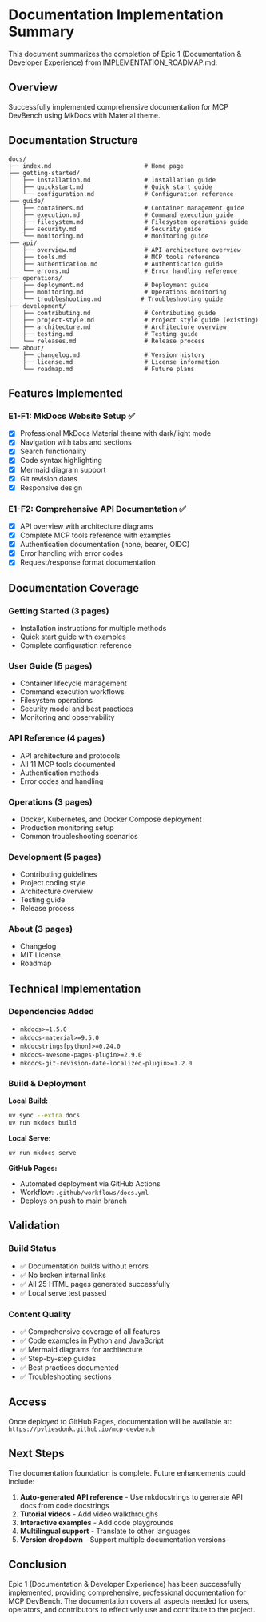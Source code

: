 # Documentation Implementation Summary

This document summarizes the completion of Epic 1 (Documentation & Developer Experience) from IMPLEMENTATION_ROADMAP.md.

## Overview

Successfully implemented comprehensive documentation for MCP DevBench using MkDocs with Material theme.

## Documentation Structure

```
docs/
├── index.md                          # Home page
├── getting-started/
│   ├── installation.md               # Installation guide
│   ├── quickstart.md                 # Quick start guide
│   └── configuration.md              # Configuration reference
├── guide/
│   ├── containers.md                 # Container management guide
│   ├── execution.md                  # Command execution guide
│   ├── filesystem.md                 # Filesystem operations guide
│   ├── security.md                   # Security guide
│   └── monitoring.md                 # Monitoring guide
├── api/
│   ├── overview.md                   # API architecture overview
│   ├── tools.md                      # MCP tools reference
│   ├── authentication.md             # Authentication guide
│   └── errors.md                     # Error handling reference
├── operations/
│   ├── deployment.md                 # Deployment guide
│   ├── monitoring.md                 # Operations monitoring
│   └── troubleshooting.md           # Troubleshooting guide
├── development/
│   ├── contributing.md               # Contributing guide
│   ├── project-style.md              # Project style guide (existing)
│   ├── architecture.md               # Architecture overview
│   ├── testing.md                    # Testing guide
│   └── releases.md                   # Release process
└── about/
    ├── changelog.md                  # Version history
    ├── license.md                    # License information
    └── roadmap.md                    # Future plans
```

## Features Implemented

### E1-F1: MkDocs Website Setup ✅

- [x] Professional MkDocs Material theme with dark/light mode
- [x] Navigation with tabs and sections
- [x] Search functionality
- [x] Code syntax highlighting
- [x] Mermaid diagram support
- [x] Git revision dates
- [x] Responsive design

### E1-F2: Comprehensive API Documentation ✅

- [x] API overview with architecture diagrams
- [x] Complete MCP tools reference with examples
- [x] Authentication documentation (none, bearer, OIDC)
- [x] Error handling with error codes
- [x] Request/response format documentation

## Documentation Coverage

### Getting Started (3 pages)
- Installation instructions for multiple methods
- Quick start guide with examples
- Complete configuration reference

### User Guide (5 pages)
- Container lifecycle management
- Command execution workflows
- Filesystem operations
- Security model and best practices
- Monitoring and observability

### API Reference (4 pages)
- API architecture and protocols
- All 11 MCP tools documented
- Authentication methods
- Error codes and handling

### Operations (3 pages)
- Docker, Kubernetes, and Docker Compose deployment
- Production monitoring setup
- Common troubleshooting scenarios

### Development (5 pages)
- Contributing guidelines
- Project coding style
- Architecture overview
- Testing guide
- Release process

### About (3 pages)
- Changelog
- MIT License
- Roadmap

## Technical Implementation

### Dependencies Added
- `mkdocs>=1.5.0`
- `mkdocs-material>=9.5.0`
- `mkdocstrings[python]>=0.24.0`
- `mkdocs-awesome-pages-plugin>=2.9.0`
- `mkdocs-git-revision-date-localized-plugin>=1.2.0`

### Build & Deployment

**Local Build:**
```bash
uv sync --extra docs
uv run mkdocs build
```

**Local Serve:**
```bash
uv run mkdocs serve
```

**GitHub Pages:**
- Automated deployment via GitHub Actions
- Workflow: `.github/workflows/docs.yml`
- Deploys on push to main branch

## Validation

### Build Status
- ✅ Documentation builds without errors
- ✅ No broken internal links
- ✅ All 25 HTML pages generated successfully
- ✅ Local serve test passed

### Content Quality
- ✅ Comprehensive coverage of all features
- ✅ Code examples in Python and JavaScript
- ✅ Mermaid diagrams for architecture
- ✅ Step-by-step guides
- ✅ Best practices documented
- ✅ Troubleshooting sections

## Access

Once deployed to GitHub Pages, documentation will be available at:
`https://pvliesdonk.github.io/mcp-devbench`

## Next Steps

The documentation foundation is complete. Future enhancements could include:

1. **Auto-generated API reference** - Use mkdocstrings to generate API docs from code docstrings
2. **Tutorial videos** - Add video walkthroughs
3. **Interactive examples** - Add code playgrounds
4. **Multilingual support** - Translate to other languages
5. **Version dropdown** - Support multiple documentation versions

## Conclusion

Epic 1 (Documentation & Developer Experience) has been successfully implemented, providing comprehensive, professional documentation for MCP DevBench. The documentation covers all aspects needed for users, operators, and contributors to effectively use and contribute to the project.
